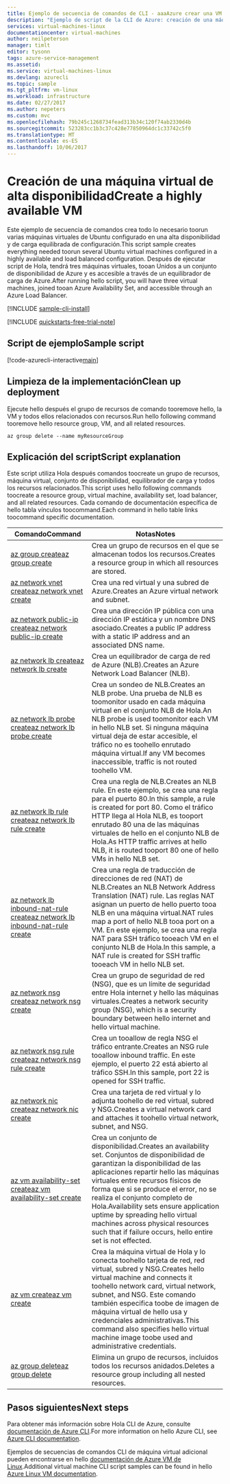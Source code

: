 ```yaml
---
title: Ejemplo de secuencia de comandos de CLI - aaaAzure crear una VM de Linux con NLB | Documentos de Microsoft
description: "Ejemplo de script de la CLI de Azure: creación de una máquina virtual Linux con NLB"
services: virtual-machines-linux
documentationcenter: virtual-machines
author: neilpeterson
manager: timlt
editor: tysonn
tags: azure-service-management
ms.assetid: 
ms.service: virtual-machines-linux
ms.devlang: azurecli
ms.topic: sample
ms.tgt_pltfrm: vm-linux
ms.workload: infrastructure
ms.date: 02/27/2017
ms.author: nepeters
ms.custom: mvc
ms.openlocfilehash: 79b245c1268734fead313b34c120f74ab2330d4b
ms.sourcegitcommit: 523283cc1b3c37c428e77850964dc1c33742c5f0
ms.translationtype: MT
ms.contentlocale: es-ES
ms.lasthandoff: 10/06/2017
---
```

# <a name="create-a-highly-available-vm"></a><span data-ttu-id="241e0-103">Creación de una máquina virtual de alta disponibilidad</span><span class="sxs-lookup"><span data-stu-id="241e0-103">Create a highly available VM</span></span>

<span data-ttu-id="241e0-104">Este ejemplo de secuencia de comandos crea todo lo necesario toorun varias máquinas virtuales de Ubuntu configurado en una alta disponibilidad y de carga equilibrada de configuración.</span><span class="sxs-lookup"><span data-stu-id="241e0-104">This script sample creates everything needed toorun several Ubuntu virtual machines configured in a highly available and load balanced configuration.</span></span> <span data-ttu-id="241e0-105">Después de ejecutar script de Hola, tendrá tres máquinas virtuales, tooan Unidos a un conjunto de disponibilidad de Azure y es accesible a través de un equilibrador de carga de Azure.</span><span class="sxs-lookup"><span data-stu-id="241e0-105">After running hello script, you will have three virtual machines, joined tooan Azure Availability Set, and accessible through an Azure Load Balancer.</span></span> 

[!INCLUDE [sample-cli-install](../../../includes/sample-cli-install.md)]

[!INCLUDE [quickstarts-free-trial-note](../../../includes/quickstarts-free-trial-note.md)]

## <a name="sample-script"></a><span data-ttu-id="241e0-106">Script de ejemplo</span><span class="sxs-lookup"><span data-stu-id="241e0-106">Sample script</span></span>

[!code-azurecli-interactive[main](../../../cli_scripts/virtual-machine/create-vm-nlb/create-vm-nlb.sh "Quick Create VM")]

## <a name="clean-up-deployment"></a><span data-ttu-id="241e0-107">Limpieza de la implementación</span><span class="sxs-lookup"><span data-stu-id="241e0-107">Clean up deployment</span></span> 

<span data-ttu-id="241e0-108">Ejecute hello después el grupo de recursos de comando tooremove hello, la VM y todos ellos relacionados con recursos.</span><span class="sxs-lookup"><span data-stu-id="241e0-108">Run hello following command tooremove hello resource group, VM, and all related resources.</span></span>

```azurecli-interactive 
az group delete --name myResourceGroup
```

## <a name="script-explanation"></a><span data-ttu-id="241e0-109">Explicación del script</span><span class="sxs-lookup"><span data-stu-id="241e0-109">Script explanation</span></span>

<span data-ttu-id="241e0-110">Este script utiliza Hola después comandos toocreate un grupo de recursos, máquina virtual, conjunto de disponibilidad, equilibrador de carga y todos los recursos relacionados.</span><span class="sxs-lookup"><span data-stu-id="241e0-110">This script uses hello following commands toocreate a resource group, virtual machine, availability set, load balancer, and all related resources.</span></span> <span data-ttu-id="241e0-111">Cada comando de documentación específica de hello tabla vínculos toocommand.</span><span class="sxs-lookup"><span data-stu-id="241e0-111">Each command in hello table links toocommand specific documentation.</span></span>

| <span data-ttu-id="241e0-112">Comando</span><span class="sxs-lookup"><span data-stu-id="241e0-112">Command</span></span> | <span data-ttu-id="241e0-113">Notas</span><span class="sxs-lookup"><span data-stu-id="241e0-113">Notes</span></span> |
|---|---|
| [<span data-ttu-id="241e0-114">az group create</span><span class="sxs-lookup"><span data-stu-id="241e0-114">az group create</span></span>](https://docs.microsoft.com/cli/azure/group#create) | <span data-ttu-id="241e0-115">Crea un grupo de recursos en el que se almacenan todos los recursos.</span><span class="sxs-lookup"><span data-stu-id="241e0-115">Creates a resource group in which all resources are stored.</span></span> |
| [<span data-ttu-id="241e0-116">az network vnet create</span><span class="sxs-lookup"><span data-stu-id="241e0-116">az network vnet create</span></span>](https://docs.microsoft.com/cli/azure/network/vnet#create) | <span data-ttu-id="241e0-117">Crea una red virtual y una subred de Azure.</span><span class="sxs-lookup"><span data-stu-id="241e0-117">Creates an Azure virtual network and subnet.</span></span> |
| [<span data-ttu-id="241e0-118">az network public-ip create</span><span class="sxs-lookup"><span data-stu-id="241e0-118">az network public-ip create</span></span>](https://docs.microsoft.com/cli/azure/network/public-ip#create) | <span data-ttu-id="241e0-119">Crea una dirección IP pública con una dirección IP estática y un nombre DNS asociado.</span><span class="sxs-lookup"><span data-stu-id="241e0-119">Creates a public IP address with a static IP address and an associated DNS name.</span></span> |
| [<span data-ttu-id="241e0-120">az network lb create</span><span class="sxs-lookup"><span data-stu-id="241e0-120">az network lb create</span></span>](https://docs.microsoft.com/cli/azure/network/lb#create) | <span data-ttu-id="241e0-121">Crea un equilibrador de carga de red de Azure (NLB).</span><span class="sxs-lookup"><span data-stu-id="241e0-121">Creates an Azure Network Load Balancer (NLB).</span></span> |
| [<span data-ttu-id="241e0-122">az network lb probe create</span><span class="sxs-lookup"><span data-stu-id="241e0-122">az network lb probe create</span></span>](https://docs.microsoft.com/cli/azure/network/lb/probe#create) | <span data-ttu-id="241e0-123">Crea un sondeo de NLB.</span><span class="sxs-lookup"><span data-stu-id="241e0-123">Creates an NLB probe.</span></span> <span data-ttu-id="241e0-124">Una prueba de NLB es toomonitor usado en cada máquina virtual en el conjunto NLB de Hola.</span><span class="sxs-lookup"><span data-stu-id="241e0-124">An NLB probe is used toomonitor each VM in hello NLB set.</span></span> <span data-ttu-id="241e0-125">Si ninguna máquina virtual deja de estar accesible, el tráfico no es toohello enrutado máquina virtual.</span><span class="sxs-lookup"><span data-stu-id="241e0-125">If any VM becomes inaccessible, traffic is not routed toohello VM.</span></span> |
| [<span data-ttu-id="241e0-126">az network lb rule create</span><span class="sxs-lookup"><span data-stu-id="241e0-126">az network lb rule create</span></span>](https://docs.microsoft.com/cli/azure/network/lb/rule#create) | <span data-ttu-id="241e0-127">Crea una regla de NLB.</span><span class="sxs-lookup"><span data-stu-id="241e0-127">Creates an NLB rule.</span></span> <span data-ttu-id="241e0-128">En este ejemplo, se crea una regla para el puerto 80.</span><span class="sxs-lookup"><span data-stu-id="241e0-128">In this sample, a rule is created for port 80.</span></span> <span data-ttu-id="241e0-129">Como el tráfico HTTP llega al Hola NLB, es tooport enrutado 80 una de las máquinas virtuales de hello en el conjunto NLB de Hola.</span><span class="sxs-lookup"><span data-stu-id="241e0-129">As HTTP traffic arrives at hello NLB, it is routed tooport 80 one of hello VMs in hello NLB set.</span></span> |
| [<span data-ttu-id="241e0-130">az network lb inbound-nat-rule create</span><span class="sxs-lookup"><span data-stu-id="241e0-130">az network lb inbound-nat-rule create</span></span>](https://docs.microsoft.com/cli/azure/network/lb/inbound-nat-rule#create) | <span data-ttu-id="241e0-131">Crea una regla de traducción de direcciones de red (NAT) de NLB.</span><span class="sxs-lookup"><span data-stu-id="241e0-131">Creates an NLB Network Address Translation (NAT) rule.</span></span>  <span data-ttu-id="241e0-132">Las reglas NAT asignan un puerto de hello puerto tooa NLB en una máquina virtual.</span><span class="sxs-lookup"><span data-stu-id="241e0-132">NAT rules map a port of hello NLB tooa port on a VM.</span></span> <span data-ttu-id="241e0-133">En este ejemplo, se crea una regla NAT para SSH tráfico tooeach VM en el conjunto NLB de Hola.</span><span class="sxs-lookup"><span data-stu-id="241e0-133">In this sample, a NAT rule is created for SSH traffic tooeach VM in hello NLB set.</span></span>  |
| [<span data-ttu-id="241e0-134">az network nsg create</span><span class="sxs-lookup"><span data-stu-id="241e0-134">az network nsg create</span></span>](https://docs.microsoft.com/cli/azure/network/nsg#create) | <span data-ttu-id="241e0-135">Crea un grupo de seguridad de red (NSG), que es un límite de seguridad entre Hola internet y hello las máquinas virtuales.</span><span class="sxs-lookup"><span data-stu-id="241e0-135">Creates a network security group (NSG), which is a security boundary between hello internet and hello virtual machine.</span></span> |
| [<span data-ttu-id="241e0-136">az network nsg rule create</span><span class="sxs-lookup"><span data-stu-id="241e0-136">az network nsg rule create</span></span>](https://docs.microsoft.com/cli/azure/network/nsg/rule#create) | <span data-ttu-id="241e0-137">Crea un tooallow de regla NSG el tráfico entrante.</span><span class="sxs-lookup"><span data-stu-id="241e0-137">Creates an NSG rule tooallow inbound traffic.</span></span> <span data-ttu-id="241e0-138">En este ejemplo, el puerto 22 está abierto al tráfico SSH.</span><span class="sxs-lookup"><span data-stu-id="241e0-138">In this sample, port 22 is opened for SSH traffic.</span></span> |
| [<span data-ttu-id="241e0-139">az network nic create</span><span class="sxs-lookup"><span data-stu-id="241e0-139">az network nic create</span></span>](https://docs.microsoft.com/cli/azure/network/nic#create) | <span data-ttu-id="241e0-140">Crea una tarjeta de red virtual y lo adjunta toohello de red virtual, subred y NSG.</span><span class="sxs-lookup"><span data-stu-id="241e0-140">Creates a virtual network card and attaches it toohello virtual network, subnet, and NSG.</span></span> |
| [<span data-ttu-id="241e0-141">az vm availability-set create</span><span class="sxs-lookup"><span data-stu-id="241e0-141">az vm availability-set create</span></span>](https://docs.microsoft.com/cli/azure/network/lb/rule#create) | <span data-ttu-id="241e0-142">Crea un conjunto de disponibilidad.</span><span class="sxs-lookup"><span data-stu-id="241e0-142">Creates an availability set.</span></span> <span data-ttu-id="241e0-143">Conjuntos de disponibilidad de garantizan la disponibilidad de las aplicaciones repartir hello las máquinas virtuales entre recursos físicos de forma que si se produce el error, no se realiza el conjunto completo de Hola.</span><span class="sxs-lookup"><span data-stu-id="241e0-143">Availability sets ensure application uptime by spreading hello virtual machines across physical resources such that if failure occurs, hello entire set is not effected.</span></span> |
| [<span data-ttu-id="241e0-144">az vm create</span><span class="sxs-lookup"><span data-stu-id="241e0-144">az vm create</span></span>](https://docs.microsoft.com/cli/azure/vm/availability-set#create) | <span data-ttu-id="241e0-145">Crea la máquina virtual de Hola y lo conecta toohello tarjeta de red, red virtual, subred y NSG.</span><span class="sxs-lookup"><span data-stu-id="241e0-145">Creates hello virtual machine and connects it toohello network card, virtual network, subnet, and NSG.</span></span> <span data-ttu-id="241e0-146">Este comando también especifica toobe de imagen de máquina virtual de hello usa y credenciales administrativas.</span><span class="sxs-lookup"><span data-stu-id="241e0-146">This command also specifies hello virtual machine image toobe used and administrative credentials.</span></span>  |
| [<span data-ttu-id="241e0-147">az group delete</span><span class="sxs-lookup"><span data-stu-id="241e0-147">az group delete</span></span>](https://docs.microsoft.com/cli/azure/vm/extension#set) | <span data-ttu-id="241e0-148">Elimina un grupo de recursos, incluidos todos los recursos anidados.</span><span class="sxs-lookup"><span data-stu-id="241e0-148">Deletes a resource group including all nested resources.</span></span> |

## <a name="next-steps"></a><span data-ttu-id="241e0-149">Pasos siguientes</span><span class="sxs-lookup"><span data-stu-id="241e0-149">Next steps</span></span>

<span data-ttu-id="241e0-150">Para obtener más información sobre Hola CLI de Azure, consulte [documentación de Azure CLI](https://docs.microsoft.com/cli/azure/overview).</span><span class="sxs-lookup"><span data-stu-id="241e0-150">For more information on hello Azure CLI, see [Azure CLI documentation](https://docs.microsoft.com/cli/azure/overview).</span></span>

<span data-ttu-id="241e0-151">Ejemplos de secuencias de comandos CLI de máquina virtual adicional pueden encontrarse en hello [documentación de Azure VM de Linux](../linux/cli-samples.md?toc=%2fazure%2fvirtual-machines%2flinux%2ftoc.json).</span><span class="sxs-lookup"><span data-stu-id="241e0-151">Additional virtual machine CLI script samples can be found in hello [Azure Linux VM documentation](../linux/cli-samples.md?toc=%2fazure%2fvirtual-machines%2flinux%2ftoc.json).</span></span>
